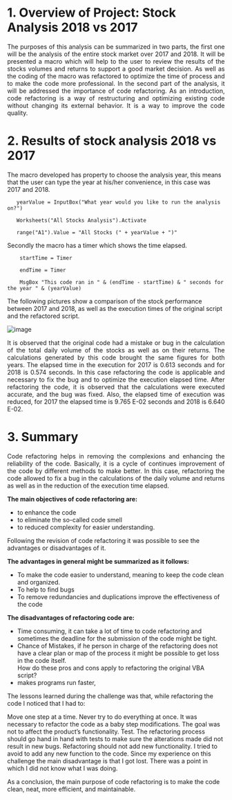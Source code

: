 
# 1.	Overview of Project: Stock Analysis 2018 vs 2017

<p align="justify"> The purposes of this analysis can be summarized in two parts, the first one will be the analysis of the entire stock market over 2017 and 2018. It will be presented a macro which will help to the user to review the results of the stocks volumes and returns to support a good market decision. As well as the coding of the macro was refactored to optimize the time of process and to make the code more professional.  
In the second part of the analysis, it will be addressed the importance of code refactoring. As an introduction, code refactoring is a way of restructuring and optimizing existing code without changing its external behavior. It is a way to improve the code quality. 

# 2.	Results of stock analysis 2018 vs 2017

 The macro developed has property to choose the analysis year, this means that the user can type the year at his/her convenience, in this case was 2017 and 2018. 

       yearValue = InputBox("What year would you like to run the analysis on?")

       Worksheets("All Stocks Analysis").Activate

       range("A1").Value = "All Stocks (" + yearValue + ")"

Secondly the macro has a timer which shows the time elapsed.  
 
        startTime = Timer

        endTime = Timer

        MsgBox "This code ran in " & (endTime - startTime) & " seconds for the year " & (yearValue)


The following pictures show a comparison of the stock performance between 2017 and 2018, as well as the execution times of the original script and the refactored script.
 
![image](https://user-images.githubusercontent.com/95872614/149551479-13cc8a9d-400c-494d-bc03-c890ef45c912.png)

<p align="justify"> It is observed that the original code had a mistake or bug in the calculation of the total daily volume of the stocks as well as on their returns. The calculations generated by this code brought the same figures for both years. The elapsed time in the execution for 2017 is 0.613 seconds and for 2018 is 0.574 seconds. 
In this case refactoring the code is applicable and necessary to fix the bug and to optimize the execution elapsed time. After refactoring the code, it is observed that the calculations were executed accurate, and the bug was fixed. Also, the elapsed time of execution was reduced, for 2017 the elapsed time is 9.765 E-02 seconds and 2018 is 6.640 E-02.
 

# 3.	Summary
 
<p align="justify"> Code refactoring helps in removing the complexions and enhancing the reliability of the code. Basically, it is a cycle of continues improvement of the code by different methods to make better. In this case, refactoring the code allowed to fix a bug in the calculations of the daily volume and returns as well as in the reduction of the execution time elapsed. 

**The main objectives of code refactoring are:**
 
-	to enhance the code
-	to eliminate the so-called code smell 
-	to reduced complexity for easier understanding. 

Following the revision of code refactoring it was possible to see the advantages or disadvantages of it. 
 
 **The advantages in general might be summarized as it follows:**
 
-	To make the code easier to understand, meaning to keep the code clean and organized. 
-	To help to find bugs
-	To remove redundancies and duplications improve the effectiveness of the code

**The disadvantages of refactoring code are:**
 
- Time consuming, it can take a lot of time to code refactoring and sometimes the deadline for the submission of the code might be tight.  
- Chance of Mistakes, if he person in charge of the refactoring does not have a clear plan or map of the process it might be possible to get loss in the code itself.  
How do these pros and cons apply to refactoring the original VBA script?
-	makes programs run faster,

The lessons learned during the challenge was that, while refactoring the code I noticed that I had to: 

Move one step at a time. Never try to do everything at once. It was necessary to refactor the code as a baby step modifications. The goal was not to affect the product’s functionality.
Test. The refactoring process should go hand in hand with tests to make sure the alterations made did not result in new bugs.
Refactoring should not add new functionality. I tried to avoid to add any new function to the code. 
Since my experience on this challenge the main disadvantage is that I got lost. There was a point in which I did not know what I was doing. 

As a conclusion, the main purpose of code refactoring is to make the code clean, neat, more efficient, and maintainable.
